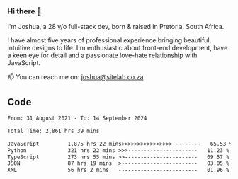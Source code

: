 ### Hi there 👋

I'm Joshua, a 28 y/o full-stack dev, born & raised in Pretoria, South Africa. 

I have almost five years of professional experience bringing beautiful, intuitive designs to life. I'm enthusiastic about front-end development, have a keen eye for detail and a passionate love-hate relationship with JavaScript.

📫 You can reach me on: joshua@sitelab.co.za

## **Code**

<!--START_SECTION:waka-->

```txt
From: 31 August 2021 - To: 14 September 2024

Total Time: 2,861 hrs 39 mins

JavaScript         1,875 hrs 22 mins>>>>>>>>>>>>>>>>---------   65.53 %
Python             321 hrs 22 mins >>>----------------------   11.23 %
TypeScript         273 hrs 55 mins >>-----------------------   09.57 %
JSON               87 hrs 19 mins  >------------------------   03.05 %
XML                56 hrs 2 mins   -------------------------   01.96 %
```

<!--END_SECTION:waka-->

